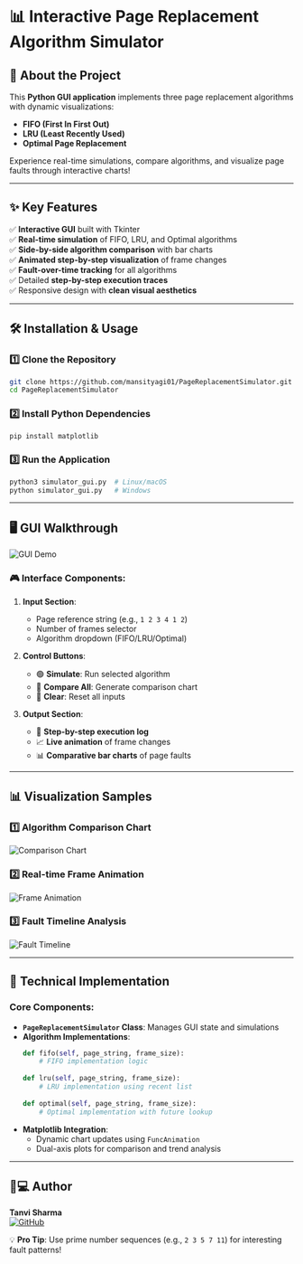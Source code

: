 # 📊 Interactive Page Replacement Algorithm Simulator

## 🚀 About the Project
This **Python GUI application** implements three page replacement algorithms with dynamic visualizations:
- **FIFO (First In First Out)**
- **LRU (Least Recently Used)**
- **Optimal Page Replacement**

Experience real-time simulations, compare algorithms, and visualize page faults through interactive charts!

---

## ✨ Key Features
✅ **Interactive GUI** built with Tkinter  
✅ **Real-time simulation** of FIFO, LRU, and Optimal algorithms  
✅ **Side-by-side algorithm comparison** with bar charts  
✅ **Animated step-by-step visualization** of frame changes  
✅ **Fault-over-time tracking** for all algorithms  
✅ Detailed **step-by-step execution traces**  
✅ Responsive design with **clean visual aesthetics**

---

## 🛠️ Installation & Usage

### 1️⃣ Clone the Repository
```bash
git clone https://github.com/mansityagi01/PageReplacementSimulator.git
cd PageReplacementSimulator
```

### 2️⃣ Install Python Dependencies
```bash
pip install matplotlib
```

### 3️⃣ Run the Application
```bash
python3 simulator_gui.py  # Linux/macOS
python simulator_gui.py   # Windows
```

---

## 🖥️ GUI Walkthrough
![GUI Demo](https://via.placeholder.com/800x500.png?text=GUI+Demo+with+Algorithms+Comparison)

### 🎮 Interface Components:
1. **Input Section**: 
   - Page reference string (e.g., `1 2 3 4 1 2`)
   - Number of frames selector
   - Algorithm dropdown (FIFO/LRU/Optimal)

2. **Control Buttons**:
   - 🟢 **Simulate**: Run selected algorithm
   - 🔵 **Compare All**: Generate comparison chart
   - 🔴 **Clear**: Reset all inputs

3. **Output Section**:
   - 📜 **Step-by-step execution log**
   - 📈 **Live animation** of frame changes
   - 📊 **Comparative bar charts** of page faults

---

## 📊 Visualization Samples

### 1️⃣ Algorithm Comparison Chart
![Comparison Chart](https://via.placeholder.com/600x300.png?text=FIFO+vs+LRU+vs+Optimal+Faults+Comparison)

### 2️⃣ Real-time Frame Animation
![Frame Animation](https://via.placeholder.com/600x200.png?text=Animated+Frame+Updates+Per+Step)

### 3️⃣ Fault Timeline Analysis
![Fault Timeline](https://via.placeholder.com/600x200.png?text=Fault+Occurrence+Over+Time)

---

## 🧠 Technical Implementation
### Core Components:
- **`PageReplacementSimulator` Class**: Manages GUI state and simulations
- **Algorithm Implementations**:
  ```python
  def fifo(self, page_string, frame_size):
      # FIFO implementation logic
      
  def lru(self, page_string, frame_size):
      # LRU implementation using recent list
      
  def optimal(self, page_string, frame_size):
      # Optimal implementation with future lookup
  ```
- **Matplotlib Integration**:
  - Dynamic chart updates using `FuncAnimation`
  - Dual-axis plots for comparison and trend analysis

---


## 👩💻 Author
**Tanvi Sharma**  
[![GitHub](https://img.shields.io/badge/GitHub-Profile-blue?logo=github)](https://github.com/tanvimac) 


💡 **Pro Tip**: Use prime number sequences (e.g., `2 3 5 7 11`) for interesting fault patterns!
